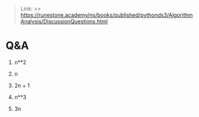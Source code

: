 > Link: 
    >> https://runestone.academy/ns/books/published/pythonds3/AlgorithmAnalysis/DiscussionQuestions.html

# Q&A

1. n**2

2. n

3. 2n + 1

4. n**3

5. 3n